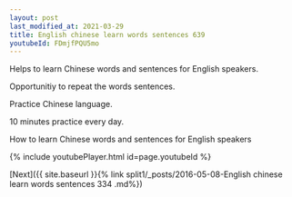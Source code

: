 ```yaml
---
layout: post
last_modified_at: 2021-03-29
title: English chinese learn words sentences 639 
youtubeId: FDmjfPQU5mo
---
```

 
 
Helps to learn Chinese words and sentences for English speakers.

Opportunitiy to repeat the words sentences. 

Practice Chinese language. 
 
10 minutes practice every day. 
 
How to learn Chinese words and sentences for English speakers 
 
{% include youtubePlayer.html id=page.youtubeId %}
 
 
[Next]({{ site.baseurl }}{% link  split1/_posts/2016-05-08-English chinese learn words sentences 334 .md%})
 
